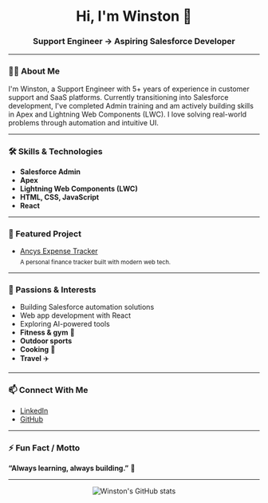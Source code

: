 <h1 align="center">Hi, I'm Winston 👋</h1>
<h3 align="center">Support Engineer → Aspiring Salesforce Developer</h3>

---

### 👨‍💻 About Me
I'm Winston, a Support Engineer with 5+ years of experience in customer support and SaaS platforms. Currently transitioning into Salesforce development, I've completed Admin training and am actively building skills in Apex and Lightning Web Components (LWC). I love solving real-world problems through automation and intuitive UI.

---

### 🛠️ Skills & Technologies
- **Salesforce Admin**
- **Apex**
- **Lightning Web Components (LWC)**
- **HTML, CSS, JavaScript**
- **React**

---

### 🚀 Featured Project
- [Ancys Expense Tracker](#)  
  <sub>A personal finance tracker built with modern web tech.</sub>

---

### 🌱 Passions & Interests
- Building Salesforce automation solutions
- Web app development with React
- Exploring AI-powered tools
- **Fitness & gym** 💪
- **Outdoor sports**
- **Cooking** 🍳
- **Travel** ✈️

---

### 📫 Connect With Me
- [LinkedIn](#)  
- [GitHub](https://github.com/codingwithwinny)

<!-- Add your portfolio/personal website here in the future! -->

---

### ⚡ Fun Fact / Motto
**“Always learning, always building.”** 🚀

---

<p align="center">
  <img src="https://github-readme-stats.vercel.app/api?username=codingwithwinny&show_icons=true&hide_title=true" alt="Winston's GitHub stats" />
</p>

<!--
**codingwithwinny/codingwithwinny** is a ✨ _special_ ✨ repository because its `README.md` (this file) appears on your GitHub profile.

Here are some ideas to get you started:

- 🔭 I’m currently working on ...
- 🌱 I’m currently learning ...
- 👯 I’m looking to collaborate on ...
- 🤔 I’m looking for help with ...
- 💬 Ask me about ...
- 📫 How to reach me: ...
- 😄 Pronouns: ...
- ⚡ Fun fact: ...
-->
